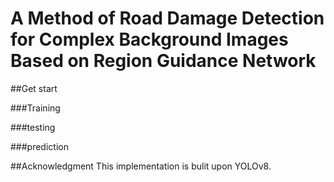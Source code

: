 A Method of Road Damage Detection for Complex Background Images Based on Region Guidance Network
=

##Get start

###Training

###testing

###prediction


##Acknowledgment
This implementation is bulit upon YOLOv8.
